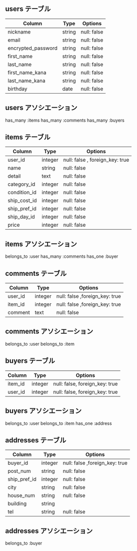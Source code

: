 ## users テーブル

| Column             | Type   | Options     |
| ------------------ | ------ | ----------- |
| nickname          | string | null: false |
| email              | string | null: false |
| encrypted_password | string | null: false |
| first_name         | string | null: false |
| last_name          | string | null: false |
| first_name_kana    | string | null: false |
| last_name_kana     | string | null: false |
| birthday           | date   | null: false |

## users アソシエーション 
has_many :items
has_many :comments
has_many  :buyers

## items テーブル

| Column          | Type       | Options                         |
| --------------- | ---------- | ------------------------------- |
| user_id         | integer    | null: false , foreign_key: true |
| name            | string     | null: false                     |
| detail          | text       | null: false                     |
| category_id     | integer    | null: false                     |
| condition_id    | integer    | null: false                     |
| ship_cost_id    | integer    | null: false                     |
| ship_pref_id    | integer    | null: false                     |
| ship_day_id     | integer    | null: false                     |
| price           | integer    | null: false                     |

## items アソシエーション 
belongs_to :user
has_many   :comments
has_one    :buyer

## comments テーブル

| Column          | Type       | Options           |
| --------------- | ---------- | ----------------- |
| user_id         | integer    | null: false ,foreign_key: true |
| item_id         | integer    | null: false ,foreign_key: true |
| comment         | text       | null: false |

## comments アソシエーション 
belongs_to :user
belongs_to :item

## buyers テーブル

| Column  | Type       | Options                        |
| ------- | ---------- | ------------------------------ |
| item_id | integer    | null: false, foreign_key: true |
| user_id | integer    | null: false, foreign_key: true |

## buyers アソシエーション 
belongs_to :user
belongs_to :item
has_one    :address

## addresses テーブル

| Column          | Type       | Options                       |
| --------------- | ---------- | ----------------------------- |
| buyer_id        | integer    | null: false ,foreign_key: true|
| post_num        | string     | null: false                   |
| ship_pref_id    | integer    | null: false                   |
| city            | string     | null: false                   |
| house_num       | string     | null: false                   |
| building        | string     |                               |
| tel             | string     | null: false                   |

## addresses アソシエーション 
belongs_to :buyer
